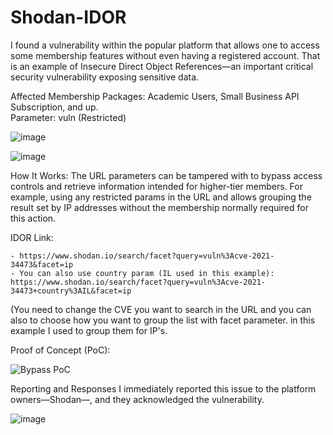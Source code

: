 # Shodan-IDOR

I found a vulnerability within the popular platform that allows one to access some membership features without even having a registered account. That is an example of Insecure Direct Object References—an important critical security vulnerability exposing sensitive data.

Affected Membership Packages: Academic Users, Small Business API Subscription, and up.
<br>
Parameter: vuln (Restricted)

![image](https://github.com/user-attachments/assets/d0c15f10-ef0e-415c-92c7-98f7c26bafb8)

![image](https://github.com/user-attachments/assets/ec27c6b9-059a-4b83-b5a9-322379f3f92a)

How It Works:
The URL parameters can be tampered with to bypass access controls and retrieve information intended for higher-tier members. For example, using any restricted params in the URL and allows grouping the result set by IP addresses without the membership normally required for this action.

IDOR Link: 
```
- https://www.shodan.io/search/facet?query=vuln%3Acve-2021-34473&facet=ip
- You can also use country param (IL used in this example): https://www.shodan.io/search/facet?query=vuln%3Acve-2021-34473+country%3AIL&facet=ip
```

(You need to change the CVE you want to search in the URL and you can also to choose how you want to group the list with facet parameter. in this example I used to group them for IP's.

Proof of Concept (PoC):

![Bypass PoC](https://github.com/user-attachments/assets/aa5ab410-9a0b-419b-b970-2588fc976316)

Reporting and Responses
I immediately reported this issue to the platform owners—Shodan—, and they acknowledged the vulnerability.

![image](https://github.com/user-attachments/assets/56f69e6a-15e6-416f-92b9-975c5a3c98cb)
